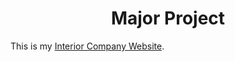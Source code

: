 <h1 align="center">Major Project</h1>

This is my [Interior Company Website](https://tavishi-07.github.io/major-project/).